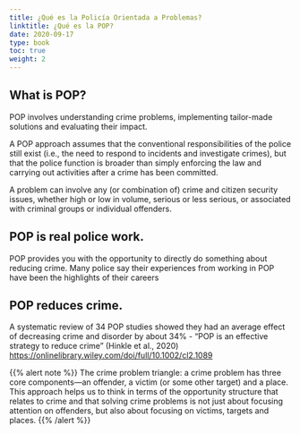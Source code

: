 ```yaml
---
title: ¿Qué es la Policía Orientada a Problemas?
linktitle: ¿Qué es la POP?
date: 2020-09-17
type: book
toc: true
weight: 2
---
```


## What is POP?

POP involves understanding crime problems, implementing tailor-made solutions and evaluating their impact.

A POP approach assumes that the conventional responsibilities of the police still exist (i.e., the need to respond to incidents and investigate crimes), but that the police function is broader than simply enforcing the law and carrying out activities after a crime has been committed.

A problem can involve any (or combination of) crime and citizen security issues, whether high or low in volume, serious or less serious, or associated with criminal groups or individual offenders.

## POP is real police work.

POP provides you with the opportunity to directly do something about reducing crime. Many police say their experiences from working in POP have been the highlights of their careers

## POP reduces crime.

A systematic review of 34 POP studies showed they had an average effect of decreasing crime and disorder by about 34% - “POP is an effective strategy to reduce crime” (Hinkle et al., 2020) https://onlinelibrary.wiley.com/doi/full/10.1002/cl2.1089

{{% alert note %}}
The crime problem triangle: a crime problem has three core components—an offender, a victim (or some other target) and a place. This approach helps us to think in terms of the opportunity structure that relates to crime and that solving crime problems is not just about focusing attention on offenders, but also about focusing on victims, targets and places.
{{% /alert %}}
